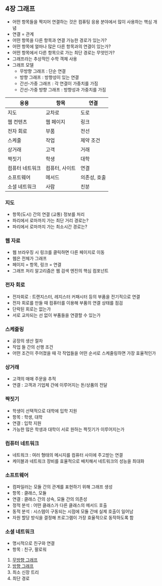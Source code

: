 ## 4장 그래프

- 어떤 항목들을 짝지어 연결하는 것은 컴퓨팅 응용 분야에서 많이 사용하는 핵심 개념
- 연결 = 관계
- 어떤 항목을 다른 항목과 연결 가능한 경로가 있는가?
- 어떤 항목에 얼마나 많은 다른 항목과의 연결이 있는가?
- 어떤 항목에서 다른 항목으로 가는 최단 경로는 무엇인가?
- 그래프라는 추상적인 수학 객체 사용
- 그래프 모델
    - 무방향 그래프 : 단순 연결
    - 방향 그래프 : 방향성이 있는 연결
    - 간선-가중 그래프 : 각 연결이 가중치를 가짐
    - 간선-가중 방향 그래프 : 방향성과 가중치를 가짐

| 응용       | 항목       | 연결      |
|----------|----------|---------|
| 지도       | 교차로      | 도로      |
| 웹 컨텐츠    | 웹 페이지    | 링크      |
| 전자 회로    | 부품       | 전선      |
| 스케줄      | 작업       | 제약 조건   |
| 상거래      | 고객       | 거래      |
| 짝짓기      | 학생       | 대학      |
| 컴퓨터 네트워크 | 컴퓨터, 사이트 | 연결      |
| 소프트웨어    | 메서드      | 의존성, 호출 |
| 소셜 네트워크  | 사람       | 친분      |

### 지도

- 항목(도시) 간의 연결 (교통) 정보를 처리
- 파리에서 로마까지 가는 최단 거리 경로는?
- 파리에서 로마까지 가는 최소시간 경로는?

### 웹 자료

- 웹 브라우징 시 링크를 클릭하면 다른 페이지로 이동
- 웹은 전체가 그래프
- 페이지 = 항목, 링크 = 연결
- 그래프 처리 알고리즘은 웹 검색 엔진의 핵심 컴포넌트

### 전자 회로

- 전자회로 : 트랜지스터, 레지스터 커패시터 등의 부품을 전기적으로 연결
- 전자 회로를 만들 때 컴퓨터를 이용해 부품의 연결 상태를 점검
- 단락된 회로는 없는가
- 서로 교차되는 선 없이 부품들을 연결할 수 있는가

### 스케줄링

- 공장의 생산 절차
- 작업 들 간의 선행 조건
- 어떤 조건이 주어졌을 때 각 작업들을 어떤 순서로 스케줄링하면 가장 효율적인가

### 상거래

- 고객의 매매 주문을 추적
- 연결 : 고객과 기업체 간에 이루어지는 돈/상품의 전달

### 짝짓기

- 학생이 선택적으로 대학에 입학 지원
- 항목 : 학생, 대학
- 연결 : 입학 지원
- 가능한 많은 학생과 대학이 서로 원하는 짝짓기가 이루어지는가

### 컴퓨터 네트워크

- 네트워크 : 여러 형태의 메시지를 컴퓨터 사이에 주고받는 연결
- 케이블과 네트워크 장비를 효율적으로 배치해서 네트워크의 성능을 최대화

### 소프트웨어

- 컴파일러는 모듈 간의 관계를 표현하기 위해 그래프 생성
- 항목 : 클래스, 모듈
- 연결 : 클래스 간의 상속, 모듈 간의 의존성
- 정적 분석 : 어떤 클래스가 다른 클래스의 메서드 호출
- 동적 분석 : 시스템이 구동되는 시점에 모듈 간에 실제 호출이 일어남
- 자원 할당 방식을 결정해 프로그램이 가장 효율적으로 동작하도록 함

### 소셜 네트워크

- 명시적으로 친구와 연결
- 항목 : 친구, 팔로워

1. [무방향 그래프](1_무방향_그래프.md)
2. [방향 그래프](2_방향_그래프.md)
3. 최소 신장 트리
4. 최단 경로